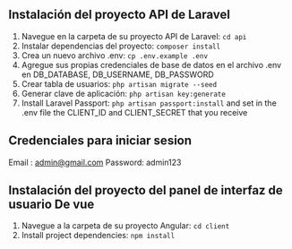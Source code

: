 

## Instalación del proyecto API de Laravel

1. Navegue en la carpeta de su proyecto API de Laravel: `cd api`
2. Instalar dependencias del proyecto: `composer install`
3. Crea un nuevo archivo .env: `cp .env.example .env`
4. Agregue sus propias credenciales de base de datos en el archivo .env en DB_DATABASE, DB_USERNAME, DB_PASSWORD
5. Crear tabla de usuarios: `php artisan migrate --seed`
6. Generar clave de aplicación: `php artisan key:generate`
7. Install Laravel Passport: `php artisan passport:install` and set in the .env file the CLIENT_ID and CLIENT_SECRET that you receive

## Credenciales para iniciar sesion

Email : admin@gmail.com
Password: admin123

## Instalación del proyecto del panel de interfaz de usuario De vue

1. Navegue a la carpeta de su proyecto Angular: `cd client`
2. Install project dependencies: `npm install`




